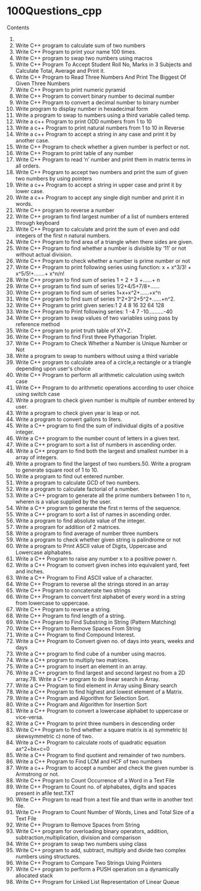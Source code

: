 # 100Questions_cpp

Contents
1. [Write a simple program to print your name, class.]: https://github.com/ahmadner/100Questions_cpp/blob/main/1.cpp
2. Write C++ program to calculate sum of two numbers
3. Write C++ Program to print your name 100 times.
4. Write C++ program to swap two numbers using macros
5. Write C++ Program To Accept Student Roll No, Marks in 3 Subjects and Calculate Total, Average and Print it.
6. Write C++ Program to Read Three Numbers And Print The Biggest Of Given Three Numbers
7. Write C++ Program to print numeric pyramid
8. Write C++ Program to convert binary number to decimal number
9. Write C++ Program to convert a decimal number to binary number
10. Write program to display number in hexadecimal form
11. Write a program to swap to numbers using a third variable called temp.
12. Write a c++ Program to print ODD numbers from 1 to 10
13. Write a c++ Program to print natural numbers from 1 to 10 in Reverse
14. Write a c++ Program to accept a string in any case and print it by another case.
15. Write C++ Program to check whether a given number is perfect or not.
16. Write C++ Program to print table of any number
17. Write C++ Program to read ‘n’ number and print them in matrix terms in all orders.
18. Write C++ Program to accept two numbers and print the sum of given two numbers by using pointers
19. Write a c++ Program to accept a string in upper case and print it by lower case.
20. Write a c++ Program to accept any single digit number and print it in words.
21. Write C++ program to reverse a number
22. Write C++ program to find largest number of a list of numbers entered through keyboard
23. Write C++ Program to calculate and print the sum of even and odd integers of the first n natural numbers.
24. Write C++ Program to find area of a triangle when there sides are given.
25. Write C++ Program to find whether a number is divisible by ‘11’ or not without actual division.
26. Write C++ Program to check whether a number is prime number or not
27. Write C++ Program to print following series using function: x + x^3/3! + x^5/5!+.......+ x^n/n!
28. Write C++ program to find sum of series 1 + 2 + 3 +......+ n
29. Write C++ program to find sum of series 1/2+4/5+7/8+......
30. Write C++ program to find sum of series 1+x+x^2+......+x^n
31. Write C++ program to find sum of series 1^2+3^2+5^2+......+n^2.
32. Write C++ Program to print given series:1 2 4 8 16 32 64 128
33. Write C++ Program to Print following series: 1 -4 7 -10..........-40
34. Write C++ program to swap values of two variables using pass by reference method
35. Write C++ program to print truth table of XY+Z.
36. Write C++ Program to find First three Pythagorian Triplet.
37. Write C++ Program to Check Whether a Number is Unique Number or Not
38. Write a program to swap to numbers without using a third variable
39. Write C++ program to calculate area of a circle,a rectangle or a triangle depending upon user's choice
40. Write C++ Program to perform all arithmetic calculation using switch case
41. Write C++ Program to do arithmetic operations according to user choice using switch case
42. Write a program to check given number is multiple of number entered by user.
43. Write a program to check given year is leap or not.
44. Write a program to convert gallons to liters.
45. Write a C++ program to find the sum of individual digits of a positive integer.
46. Write a C++ program to the number count of letters in a given text.
47. Write a C++ program to sort a list of numbers in ascending order.
48. Write a C++ program to find both the largest and smallest number in a array of integers.
49. Write a program to find the largest of two numbers.50. Write a program to generate square root of 1 to 10.
51. Write a program to find out entered number.
52. Write a program to calculate GCD of two numbers.
53. Write a program to calculate factorial of a number.
54. Write a C++ program to generate all the prime numbers between 1 to n, wheren is a value supplied by the user.
55. Write a C++ program to generate the first n terms of the sequence.
56. Write a C++ program to sort a list of names in ascending order.
57. Write a program to find absolute value of the integer.
58. Write a program for addition of 2 matrices.
59. Write a program to find average of number three numbers
60. Write a program to check whether given string is palindrome or not
61. Write a program to Print ASCII value of Digits, Uppercase and Lowercase alphabates.
62. Write a C++ Program to raise any number x to a positive power n.
63. Write a C++ Program to convert given inches into equivalent yard, feet and inches.
64. Write a C++ Program to Find ASCII value of a character.
65. Write C++ Program to reverse all the strings stored in an array
66. Write C++ Program to concatenate two strings
67. Write C++ Program to convert first alphabet of every word in a string from lowercase to uppercase.
68. Write C++ Program to reverse a string.
69. Write C++ Program to find length of a string.
70. Write C++ Program to Find Substring in String (Pattern Matching)
71. Write C++ Program to Remove Spaces From String
72. Write a C++ Program to find Compound Interest.
73. Write a C++ Program to Convert given no. of days into years, weeks and days
74. Write a C++ program to find cube of a number using macros.
75. Write a C++ program to multiply two matrices.
76. Write a C++ program to insert an element in an array.
77. Write a C++ program to find largest and second largest no from a 2D array.78. Write a C++ program to do linear search in Array.
79. Write a C++ Program to find element in Array using Binary search
80. Write a C++ Program to find highest and lowest element of a Matrix.
81. Write a C++ Program and Algorithm for Selection Sort.
82. Write a C++ Program and Algorithm for Insertion Sort
83. Write a C++ Program to convert a lowercase alphabet to uppercase or vice-versa.
84. Write a C++ Program to print three numbers in descending order
85. Write C++ Program to find whether a square matrix is a) symmetric b) skewsymmetric c) none of two.
86. Write a C++ Program to calculate roots of quadratic equation ax^2+bx+c=0
87. Write a C++ Program to find quotient and remainder of two numbers.
88. Write a C++ Program to Find LCM and HCF of two numbers
89. Write a c++ Program to accept a number and check the given number is Armstrong or not.
90. Write C++ Program to Count Occurrence of a Word in a Text File
91. Write C++ Program to Count no. of alphabates, digits and spaces present in afile test.TXT
90. Write C++ Program to read from a text file and than write in another text file.
91. Write C++ Program to Count Number of Words, Lines and Total Size of a Text File
92. Write C++ Program to Remove Spaces from String
93. Write C++ program for overloading binary operators, addition, subtraction,multiplication, division and comparison
94. Write C++ program to swap two numbers using class
95. Write C++ program to add, subtract, multiply and divide two complex numbers using structures.
96. Write C++ Program to Compare Two Strings Using Pointers
99. Write C++ program to perform a PUSH operation on a dynamically allocated stack
100. Write C++ Program for Linked List Representation of Linear Queue
